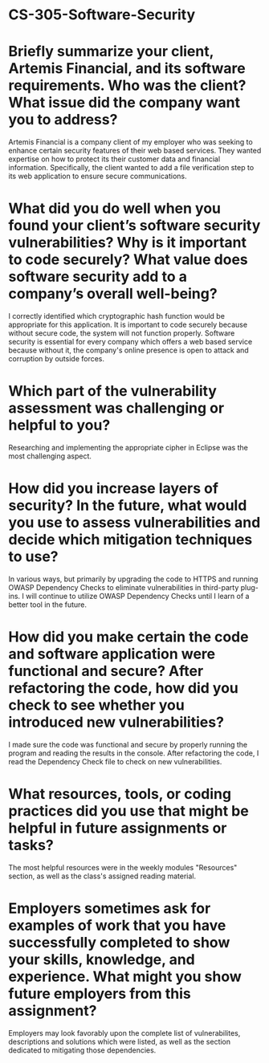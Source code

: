# CS-305-Software-Security

# Briefly summarize your client, Artemis Financial, and its software requirements. Who was the client? What issue did the company want you to address?

Artemis Financial is a company client of my employer who was seeking to enhance certain security features of their web based services. They wanted expertise on how to protect its their customer data and financial information. Specifically, the client wanted to add a file verification step to its web application to ensure secure communications.


# What did you do well when you found your client’s software security vulnerabilities? Why is it important to code securely? What value does software security add to a company’s overall well-being?

I correctly identified which cryptographic hash function would be appropriate for this application. It is important to code securely because without secure code, the system will not function properly. Software security is essential for every company which offers a web based service because without it, the company's online presence is open to attack and corruption by outside forces.


# Which part of the vulnerability assessment was challenging or helpful to you?

Researching and implementing the appropriate cipher in Eclipse was the most challenging aspect.


# How did you increase layers of security? In the future, what would you use to assess vulnerabilities and decide which mitigation techniques to use?

In various ways, but primarily by upgrading the code to HTTPS and running OWASP Dependency Checks to eliminate vulnerabilities in third-party plug-ins. I will continue to utilize OWASP Dependency Checks until I learn of a better tool in the future.


# How did you make certain the code and software application were functional and secure? After refactoring the code, how did you check to see whether you introduced new vulnerabilities?

I made sure the code was functional and secure by properly running the program and reading the results in the console. After refactoring the code, I read the Dependency Check file to check on new vulnerabilities.


# What resources, tools, or coding practices did you use that might be helpful in future assignments or tasks?

The most helpful resources were in the weekly modules "Resources" section, as well as the class's assigned reading material.


# Employers sometimes ask for examples of work that you have successfully completed to show your skills, knowledge, and experience. What might you show future employers from this assignment?

Employers may look favorably upon the complete list of vulnerabilites, descriptions and solutions which were listed, as well as the section dedicated to mitigating those dependencies. 
